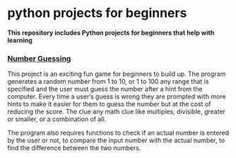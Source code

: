 # python projects for beginners

**This repository includes Python projects for beginners that help with learning**

### [Number Guessing](https://github.com/Abbasi0Abolfazl/python-projects-for-beginners/tree/main/Number%20Guessing) 

​This project is an exciting fun game for beginners to build up. The program generates a random number from 1 to 10, or 1 to 100 any range that is specified and the user must guess the number after a hint from the computer. Every time a user’s guess is wrong they are prompted with more hints to make it easier for them to guess the number but at the cost of reducing the score. The clue any math clue like multiples, divisible, greater or smaller, or a combination of all. 

The program also requires functions to check if an actual number is entered by the user or not, to compare the input number with the actual number, to find the difference between the two numbers.	

